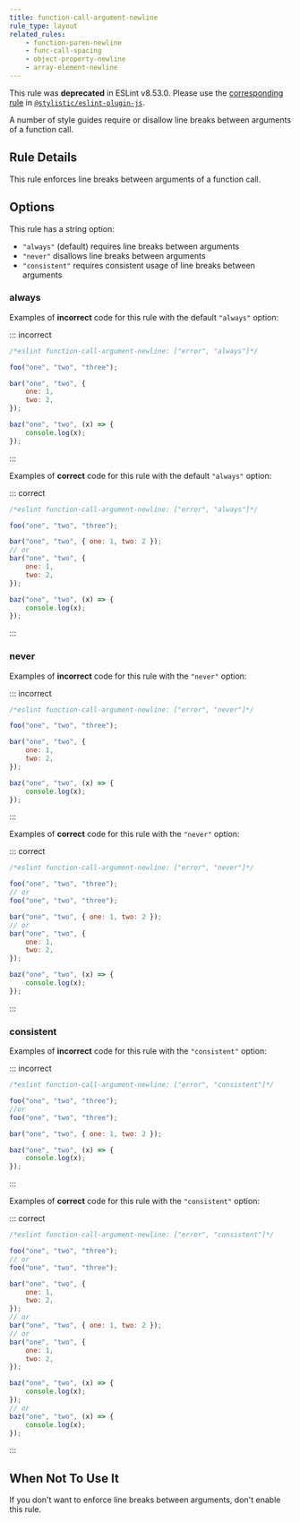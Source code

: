 ```yaml
---
title: function-call-argument-newline
rule_type: layout
related_rules:
    - function-paren-newline
    - func-call-spacing
    - object-property-newline
    - array-element-newline
---
```


This rule was **deprecated** in ESLint v8.53.0. Please use the [corresponding rule](https://eslint.style/rules/js/function-call-argument-newline) in [`@stylistic/eslint-plugin-js`](https://eslint.style/packages/js).

A number of style guides require or disallow line breaks between arguments of a function call.

## Rule Details

This rule enforces line breaks between arguments of a function call.

## Options

This rule has a string option:

- `"always"` (default) requires line breaks between arguments
- `"never"` disallows line breaks between arguments
- `"consistent"` requires consistent usage of line breaks between arguments

### always

Examples of **incorrect** code for this rule with the default `"always"` option:

::: incorrect

```js
/*eslint function-call-argument-newline: ["error", "always"]*/

foo("one", "two", "three");

bar("one", "two", {
    one: 1,
    two: 2,
});

baz("one", "two", (x) => {
    console.log(x);
});
```

:::

Examples of **correct** code for this rule with the default `"always"` option:

::: correct

```js
/*eslint function-call-argument-newline: ["error", "always"]*/

foo("one", "two", "three");

bar("one", "two", { one: 1, two: 2 });
// or
bar("one", "two", {
    one: 1,
    two: 2,
});

baz("one", "two", (x) => {
    console.log(x);
});
```

:::

### never

Examples of **incorrect** code for this rule with the `"never"` option:

::: incorrect

```js
/*eslint function-call-argument-newline: ["error", "never"]*/

foo("one", "two", "three");

bar("one", "two", {
    one: 1,
    two: 2,
});

baz("one", "two", (x) => {
    console.log(x);
});
```

:::

Examples of **correct** code for this rule with the `"never"` option:

::: correct

```js
/*eslint function-call-argument-newline: ["error", "never"]*/

foo("one", "two", "three");
// or
foo("one", "two", "three");

bar("one", "two", { one: 1, two: 2 });
// or
bar("one", "two", {
    one: 1,
    two: 2,
});

baz("one", "two", (x) => {
    console.log(x);
});
```

:::

### consistent

Examples of **incorrect** code for this rule with the `"consistent"` option:

::: incorrect

```js
/*eslint function-call-argument-newline: ["error", "consistent"]*/

foo("one", "two", "three");
//or
foo("one", "two", "three");

bar("one", "two", { one: 1, two: 2 });

baz("one", "two", (x) => {
    console.log(x);
});
```

:::

Examples of **correct** code for this rule with the `"consistent"` option:

::: correct

```js
/*eslint function-call-argument-newline: ["error", "consistent"]*/

foo("one", "two", "three");
// or
foo("one", "two", "three");

bar("one", "two", {
    one: 1,
    two: 2,
});
// or
bar("one", "two", { one: 1, two: 2 });
// or
bar("one", "two", {
    one: 1,
    two: 2,
});

baz("one", "two", (x) => {
    console.log(x);
});
// or
baz("one", "two", (x) => {
    console.log(x);
});
```

:::

## When Not To Use It

If you don't want to enforce line breaks between arguments, don't enable this rule.

